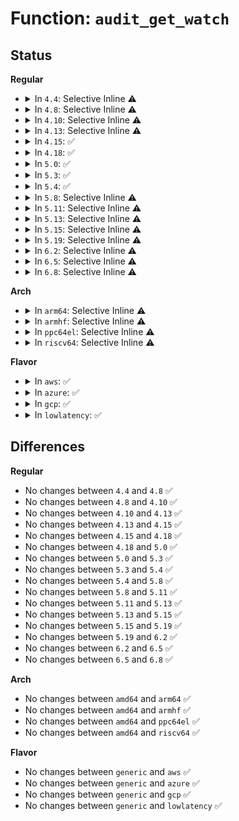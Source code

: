 # Function: <code>audit_get_watch</code>

## Status
<b>Regular</b>
<ul>
<li>
<details>
<summary>In <code>4.4</code>: Selective Inline ⚠️</summary>

```c
void audit_get_watch(struct audit_watch *watch);
```

**Collision:** Unique Global

**Inline:** Selective

**Transformation:** False

**Instances:**

```
In kernel/audit_watch.c (ffffffff81129b80)
Location: kernel/audit_watch.c:111
Inline: True
Inline callers:
  - kernel/audit_watch.c:audit_update_watch
  - kernel/audit_watch.c:audit_add_watch
  - kernel/audit_watch.c:audit_add_watch
Direct callers:
  - kernel/auditfilter.c:audit_dupe_rule
```
**Symbols:**

```
ffffffff81129b80-ffffffff81129b8e: audit_get_watch (STB_GLOBAL)
```
</details>
</li>
<li>
<details>
<summary>In <code>4.8</code>: Selective Inline ⚠️</summary>

```c
void audit_get_watch(struct audit_watch *watch);
```

**Collision:** Unique Global

**Inline:** Selective

**Transformation:** False

**Instances:**

```
In kernel/audit_watch.c (ffffffff811325aa)
Location: kernel/audit_watch.c:112
Inline: True
Inline callers:
  - kernel/audit_watch.c:audit_add_watch
  - kernel/audit_watch.c:audit_add_watch
  - kernel/audit_watch.c:audit_update_watch
Direct callers:
  - kernel/auditfilter.c:audit_dupe_rule
```
**Symbols:**

```
ffffffff81131d30-ffffffff81131d3e: audit_get_watch (STB_GLOBAL)
```
</details>
</li>
<li>
<details>
<summary>In <code>4.10</code>: Selective Inline ⚠️</summary>

```c
void audit_get_watch(struct audit_watch *watch);
```

**Collision:** Unique Global

**Inline:** Selective

**Transformation:** False

**Instances:**

```
In kernel/audit_watch.c (ffffffff8113c30e)
Location: kernel/audit_watch.c:112
Inline: True
Inline callers:
  - kernel/audit_watch.c:audit_add_watch
  - kernel/audit_watch.c:audit_add_watch
  - kernel/audit_watch.c:audit_update_watch
Direct callers:
  - kernel/auditfilter.c:audit_dupe_rule
```
**Symbols:**

```
ffffffff8113ba90-ffffffff8113ba9e: audit_get_watch (STB_GLOBAL)
```
</details>
</li>
<li>
<details>
<summary>In <code>4.13</code>: Selective Inline ⚠️</summary>

```c
void audit_get_watch(struct audit_watch *watch);
```

**Collision:** Unique Global

**Inline:** Selective

**Transformation:** False

**Instances:**

```
In kernel/audit_watch.c (ffffffff8113d9a8)
Location: kernel/audit_watch.c:113
Inline: True
Inline callers:
  - kernel/audit_watch.c:audit_add_watch
  - kernel/audit_watch.c:audit_add_watch
  - kernel/audit_watch.c:audit_update_watch
Direct callers:
  - kernel/auditfilter.c:audit_dupe_rule
```
**Symbols:**

```
ffffffff8113d140-ffffffff8113d14e: audit_get_watch (STB_GLOBAL)
```
</details>
</li>
<li>
<details>
<summary>In <code>4.15</code>: ✅</summary>

```c
void audit_get_watch(struct audit_watch *watch);
```

**Collision:** Unique Global

**Inline:** No

**Transformation:** False

**Instances:**

```
In kernel/audit_watch.c (ffffffff81149f00)
Location: kernel/audit_watch.c:113
Inline: False
Direct callers:
  - kernel/auditfilter.c:audit_dupe_rule
  - kernel/audit_watch.c:audit_add_watch
  - kernel/audit_watch.c:audit_add_watch
  - kernel/audit_watch.c:audit_update_watch
```
**Symbols:**

```
ffffffff81149f00-ffffffff81149f14: audit_get_watch (STB_GLOBAL)
```
</details>
</li>
<li>
<details>
<summary>In <code>4.18</code>: ✅</summary>

```c
void audit_get_watch(struct audit_watch *watch);
```

**Collision:** Unique Global

**Inline:** No

**Transformation:** False

**Instances:**

```
In kernel/audit_watch.c (ffffffff81158900)
Location: kernel/audit_watch.c:113
Inline: False
Direct callers:
  - kernel/auditfilter.c:audit_dupe_rule
  - kernel/audit_watch.c:audit_add_watch
  - kernel/audit_watch.c:audit_add_watch
  - kernel/audit_watch.c:audit_add_watch
  - kernel/audit_watch.c:audit_update_watch
```
**Symbols:**

```
ffffffff81158900-ffffffff81158914: audit_get_watch (STB_GLOBAL)
```
</details>
</li>
<li>
<details>
<summary>In <code>5.0</code>: ✅</summary>

```c
void audit_get_watch(struct audit_watch *watch);
```

**Collision:** Unique Global

**Inline:** No

**Transformation:** False

**Instances:**

```
In kernel/audit_watch.c (ffffffff811658b0)
Location: kernel/audit_watch.c:113
Inline: False
Direct callers:
  - kernel/auditfilter.c:audit_dupe_rule
  - kernel/audit_watch.c:audit_add_watch
  - kernel/audit_watch.c:audit_add_watch
  - kernel/audit_watch.c:audit_add_watch
  - kernel/audit_watch.c:audit_update_watch
```
**Symbols:**

```
ffffffff811658b0-ffffffff811658c4: audit_get_watch (STB_GLOBAL)
```
</details>
</li>
<li>
<details>
<summary>In <code>5.3</code>: ✅</summary>

```c
void audit_get_watch(struct audit_watch *watch);
```

**Collision:** Unique Global

**Inline:** No

**Transformation:** False

**Instances:**

```
In kernel/audit_watch.c (ffffffff81172430)
Location: kernel/audit_watch.c:100
Inline: False
Direct callers:
  - kernel/auditfilter.c:audit_dupe_rule
  - kernel/audit_watch.c:audit_add_watch
  - kernel/audit_watch.c:audit_add_watch
  - kernel/audit_watch.c:audit_add_watch
  - kernel/audit_watch.c:audit_update_watch
```
**Symbols:**

```
ffffffff81172430-ffffffff81172444: audit_get_watch (STB_GLOBAL)
```
</details>
</li>
<li>
<details>
<summary>In <code>5.4</code>: ✅</summary>

```c
void audit_get_watch(struct audit_watch *watch);
```

**Collision:** Unique Global

**Inline:** No

**Transformation:** False

**Instances:**

```
In kernel/audit_watch.c (ffffffff8117e2e0)
Location: kernel/audit_watch.c:100
Inline: False
Direct callers:
  - kernel/auditfilter.c:audit_dupe_rule
  - kernel/audit_watch.c:audit_add_watch
  - kernel/audit_watch.c:audit_add_watch
  - kernel/audit_watch.c:audit_add_watch
  - kernel/audit_watch.c:audit_update_watch
```
**Symbols:**

```
ffffffff8117e2e0-ffffffff8117e2f4: audit_get_watch (STB_GLOBAL)
```
</details>
</li>
<li>
<details>
<summary>In <code>5.8</code>: Selective Inline ⚠️</summary>

```c
void audit_get_watch(struct audit_watch *watch);
```

**Collision:** Unique Global

**Inline:** Selective

**Transformation:** False

**Instances:**

```
In kernel/audit_watch.c (ffffffff81191ff2)
Location: kernel/audit_watch.c:100
Inline: True
Inline callers:
  - kernel/audit_watch.c:audit_add_watch
  - kernel/audit_watch.c:audit_add_to_parent
  - kernel/audit_watch.c:audit_add_to_parent
  - kernel/audit_watch.c:audit_update_watch
Direct callers:
  - kernel/auditfilter.c:audit_dupe_rule
```
**Symbols:**

```
ffffffff811915b0-ffffffff811915e7: audit_get_watch (STB_GLOBAL)
```
</details>
</li>
<li>
<details>
<summary>In <code>5.11</code>: Selective Inline ⚠️</summary>

```c
void audit_get_watch(struct audit_watch *watch);
```

**Collision:** Unique Global

**Inline:** Selective

**Transformation:** False

**Instances:**

```
In kernel/audit_watch.c (ffffffff8118f182)
Location: kernel/audit_watch.c:100
Inline: True
Inline callers:
  - kernel/audit_watch.c:audit_add_watch
  - kernel/audit_watch.c:audit_add_to_parent
  - kernel/audit_watch.c:audit_add_to_parent
  - kernel/audit_watch.c:audit_update_watch
Direct callers:
  - kernel/auditfilter.c:audit_dupe_rule
```
**Symbols:**

```
ffffffff8118e760-ffffffff8118e797: audit_get_watch (STB_GLOBAL)
```
</details>
</li>
<li>
<details>
<summary>In <code>5.13</code>: Selective Inline ⚠️</summary>

```c
void audit_get_watch(struct audit_watch *watch);
```

**Collision:** Unique Global

**Inline:** Selective

**Transformation:** False

**Instances:**

```
In kernel/audit_watch.c (ffffffff8118ffb3)
Location: kernel/audit_watch.c:100
Inline: True
Inline callers:
  - kernel/audit_watch.c:audit_add_watch
  - kernel/audit_watch.c:audit_add_watch
  - kernel/audit_watch.c:audit_add_watch
  - kernel/audit_watch.c:audit_update_watch
Direct callers:
  - kernel/auditfilter.c:audit_dupe_rule
```
**Symbols:**

```
ffffffff8118f6e0-ffffffff8118f717: audit_get_watch (STB_GLOBAL)
```
</details>
</li>
<li>
<details>
<summary>In <code>5.15</code>: Selective Inline ⚠️</summary>

```c
void audit_get_watch(struct audit_watch *watch);
```

**Collision:** Unique Global

**Inline:** Selective

**Transformation:** False

**Instances:**

```
In kernel/audit_watch.c (ffffffff811b8e93)
Location: kernel/audit_watch.c:100
Inline: True
Inline callers:
  - kernel/audit_watch.c:audit_add_watch
  - kernel/audit_watch.c:audit_add_watch
  - kernel/audit_watch.c:audit_add_watch
  - kernel/audit_watch.c:audit_update_watch
Direct callers:
  - kernel/auditfilter.c:audit_dupe_rule
```
**Symbols:**

```
ffffffff811b85c0-ffffffff811b85f7: audit_get_watch (STB_GLOBAL)
```
</details>
</li>
<li>
<details>
<summary>In <code>5.19</code>: Selective Inline ⚠️</summary>

```c
void audit_get_watch(struct audit_watch *watch);
```

**Collision:** Unique Global

**Inline:** Selective

**Transformation:** False

**Instances:**

```
In kernel/audit_watch.c (ffffffff811ebec8)
Location: kernel/audit_watch.c:100
Inline: True
Inline callers:
  - kernel/audit_watch.c:audit_add_watch
  - kernel/audit_watch.c:audit_add_watch
  - kernel/audit_watch.c:audit_add_watch
  - kernel/audit_watch.c:audit_update_watch
Direct callers:
  - kernel/auditfilter.c:audit_dupe_rule
```
**Symbols:**

```
ffffffff811eb4b0-ffffffff811eb50b: audit_get_watch (STB_GLOBAL)
```
</details>
</li>
<li>
<details>
<summary>In <code>6.2</code>: Selective Inline ⚠️</summary>

```c
void audit_get_watch(struct audit_watch *watch);
```

**Collision:** Unique Global

**Inline:** Selective

**Transformation:** False

**Instances:**

```
In kernel/audit_watch.c (ffffffff81232328)
Location: kernel/audit_watch.c:100
Inline: True
Inline callers:
  - kernel/audit_watch.c:audit_add_watch
  - kernel/audit_watch.c:audit_add_watch
  - kernel/audit_watch.c:audit_add_watch
  - kernel/audit_watch.c:audit_update_watch
Direct callers:
  - kernel/auditfilter.c:audit_dupe_rule
```
**Symbols:**

```
ffffffff81231890-ffffffff812318eb: audit_get_watch (STB_GLOBAL)
```
</details>
</li>
<li>
<details>
<summary>In <code>6.5</code>: Selective Inline ⚠️</summary>

```c
void audit_get_watch(struct audit_watch *watch);
```

**Collision:** Unique Global

**Inline:** Selective

**Transformation:** False

**Instances:**

```
In kernel/audit_watch.c (ffffffff81248fb8)
Location: kernel/audit_watch.c:100
Inline: True
Inline callers:
  - kernel/audit_watch.c:audit_add_watch
  - kernel/audit_watch.c:audit_add_watch
  - kernel/audit_watch.c:audit_add_watch
  - kernel/audit_watch.c:audit_update_watch
Direct callers:
  - kernel/auditfilter.c:audit_dupe_rule
```
**Symbols:**

```
ffffffff81248520-ffffffff8124857b: audit_get_watch (STB_GLOBAL)
```
</details>
</li>
<li>
<details>
<summary>In <code>6.8</code>: Selective Inline ⚠️</summary>

```c
void audit_get_watch(struct audit_watch *watch);
```

**Collision:** Unique Global

**Inline:** Selective

**Transformation:** False

**Instances:**

```
In kernel/audit_watch.c (ffffffff81262e48)
Location: kernel/audit_watch.c:100
Inline: True
Inline callers:
  - kernel/audit_watch.c:audit_add_watch
  - kernel/audit_watch.c:audit_add_watch
  - kernel/audit_watch.c:audit_add_watch
  - kernel/audit_watch.c:audit_update_watch
Direct callers:
  - kernel/auditfilter.c:audit_dupe_rule
```
**Symbols:**

```
ffffffff81262440-ffffffff8126249b: audit_get_watch (STB_GLOBAL)
```
</details>
</li>
</ul>
<b>Arch</b>
<ul>
<li>
<details>
<summary>In <code>arm64</code>: Selective Inline ⚠️</summary>

```c
void audit_get_watch(struct audit_watch *watch);
```

**Collision:** Unique Global

**Inline:** Selective

**Transformation:** False

**Instances:**

```
In kernel/audit_watch.c (ffff8000101f39a8)
Location: kernel/audit_watch.c:100
Inline: True
Inline callers:
  - kernel/audit_watch.c:audit_add_watch
  - kernel/audit_watch.c:audit_add_watch
  - kernel/audit_watch.c:audit_add_watch
  - kernel/audit_watch.c:audit_update_watch
Direct callers:
  - kernel/auditfilter.c:audit_dupe_rule
```
**Symbols:**

```
ffff8000101f3170-ffff8000101f319c: audit_get_watch (STB_GLOBAL)
```
</details>
</li>
<li>
<details>
<summary>In <code>armhf</code>: Selective Inline ⚠️</summary>

```c
void audit_get_watch(struct audit_watch *watch);
```

**Collision:** Unique Global

**Inline:** Selective

**Transformation:** False

**Instances:**

```
In kernel/audit_watch.c (c0433e1c)
Location: kernel/audit_watch.c:100
Inline: True
Inline callers:
  - kernel/audit_watch.c:audit_add_watch
  - kernel/audit_watch.c:audit_add_watch
  - kernel/audit_watch.c:audit_add_watch
  - kernel/audit_watch.c:audit_update_watch
Direct callers:
  - kernel/auditfilter.c:audit_dupe_rule
```
**Symbols:**

```
c043366c-c0433688: audit_get_watch (STB_GLOBAL)
```
</details>
</li>
<li>
<details>
<summary>In <code>ppc64el</code>: Selective Inline ⚠️</summary>

```c
void audit_get_watch(struct audit_watch *watch);
```

**Collision:** Unique Global

**Inline:** Selective

**Transformation:** False

**Instances:**

```
In kernel/audit_watch.c (c000000000268608)
Location: kernel/audit_watch.c:100
Inline: True
Inline callers:
  - kernel/audit_watch.c:audit_add_watch
  - kernel/audit_watch.c:audit_add_watch
  - kernel/audit_watch.c:audit_add_watch
  - kernel/audit_watch.c:audit_update_watch
Direct callers:
  - kernel/auditfilter.c:audit_dupe_rule
```
**Symbols:**

```
c000000000267bb0-c000000000267bcc: audit_get_watch (STB_GLOBAL)
```
</details>
</li>
<li>
<details>
<summary>In <code>riscv64</code>: Selective Inline ⚠️</summary>

```c
void audit_get_watch(struct audit_watch *watch);
```

**Collision:** Unique Global

**Inline:** Selective

**Transformation:** False

**Instances:**

```
In kernel/audit_watch.c (ffffffe000166d9e)
Location: kernel/audit_watch.c:100
Inline: True
Inline callers:
  - kernel/audit_watch.c:audit_add_watch
  - kernel/audit_watch.c:audit_add_watch
  - kernel/audit_watch.c:audit_add_watch
  - kernel/audit_watch.c:audit_update_watch
Direct callers:
  - kernel/auditfilter.c:audit_dupe_rule
```
**Symbols:**

```
ffffffe0001666ba-ffffffe0001666e0: audit_get_watch (STB_GLOBAL)
```
</details>
</li>
</ul>
<b>Flavor</b>
<ul>
<li>
<details>
<summary>In <code>aws</code>: ✅</summary>

```c
void audit_get_watch(struct audit_watch *watch);
```

**Collision:** Unique Global

**Inline:** No

**Transformation:** False

**Instances:**

```
In kernel/audit_watch.c (ffffffff81176900)
Location: kernel/audit_watch.c:100
Inline: False
Direct callers:
  - kernel/auditfilter.c:audit_dupe_rule
  - kernel/audit_watch.c:audit_add_watch
  - kernel/audit_watch.c:audit_add_watch
  - kernel/audit_watch.c:audit_add_watch
  - kernel/audit_watch.c:audit_update_watch
```
**Symbols:**

```
ffffffff81176900-ffffffff81176914: audit_get_watch (STB_GLOBAL)
```
</details>
</li>
<li>
<details>
<summary>In <code>azure</code>: ✅</summary>

```c
void audit_get_watch(struct audit_watch *watch);
```

**Collision:** Unique Global

**Inline:** No

**Transformation:** False

**Instances:**

```
In kernel/audit_watch.c (ffffffff81169aa0)
Location: kernel/audit_watch.c:100
Inline: False
Direct callers:
  - kernel/auditfilter.c:audit_dupe_rule
  - kernel/audit_watch.c:audit_add_watch
  - kernel/audit_watch.c:audit_add_watch
  - kernel/audit_watch.c:audit_add_watch
  - kernel/audit_watch.c:audit_update_watch
```
**Symbols:**

```
ffffffff81169aa0-ffffffff81169ab4: audit_get_watch (STB_GLOBAL)
```
</details>
</li>
<li>
<details>
<summary>In <code>gcp</code>: ✅</summary>

```c
void audit_get_watch(struct audit_watch *watch);
```

**Collision:** Unique Global

**Inline:** No

**Transformation:** False

**Instances:**

```
In kernel/audit_watch.c (ffffffff811746d0)
Location: kernel/audit_watch.c:100
Inline: False
Direct callers:
  - kernel/auditfilter.c:audit_dupe_rule
  - kernel/audit_watch.c:audit_add_watch
  - kernel/audit_watch.c:audit_add_watch
  - kernel/audit_watch.c:audit_add_watch
  - kernel/audit_watch.c:audit_update_watch
```
**Symbols:**

```
ffffffff811746d0-ffffffff811746e4: audit_get_watch (STB_GLOBAL)
```
</details>
</li>
<li>
<details>
<summary>In <code>lowlatency</code>: ✅</summary>

```c
void audit_get_watch(struct audit_watch *watch);
```

**Collision:** Unique Global

**Inline:** No

**Transformation:** False

**Instances:**

```
In kernel/audit_watch.c (ffffffff81181fb0)
Location: kernel/audit_watch.c:100
Inline: False
Direct callers:
  - kernel/auditfilter.c:audit_dupe_rule
  - kernel/audit_watch.c:audit_add_watch
  - kernel/audit_watch.c:audit_add_watch
  - kernel/audit_watch.c:audit_add_watch
  - kernel/audit_watch.c:audit_update_watch
```
**Symbols:**

```
ffffffff81181fb0-ffffffff81181fc4: audit_get_watch (STB_GLOBAL)
```
</details>
</li>
</ul>

## Differences
<b>Regular</b>
<ul>
<li>
No changes between <code>4.4</code> and <code>4.8</code> ✅
</li>
<li>
No changes between <code>4.8</code> and <code>4.10</code> ✅
</li>
<li>
No changes between <code>4.10</code> and <code>4.13</code> ✅
</li>
<li>
No changes between <code>4.13</code> and <code>4.15</code> ✅
</li>
<li>
No changes between <code>4.15</code> and <code>4.18</code> ✅
</li>
<li>
No changes between <code>4.18</code> and <code>5.0</code> ✅
</li>
<li>
No changes between <code>5.0</code> and <code>5.3</code> ✅
</li>
<li>
No changes between <code>5.3</code> and <code>5.4</code> ✅
</li>
<li>
No changes between <code>5.4</code> and <code>5.8</code> ✅
</li>
<li>
No changes between <code>5.8</code> and <code>5.11</code> ✅
</li>
<li>
No changes between <code>5.11</code> and <code>5.13</code> ✅
</li>
<li>
No changes between <code>5.13</code> and <code>5.15</code> ✅
</li>
<li>
No changes between <code>5.15</code> and <code>5.19</code> ✅
</li>
<li>
No changes between <code>5.19</code> and <code>6.2</code> ✅
</li>
<li>
No changes between <code>6.2</code> and <code>6.5</code> ✅
</li>
<li>
No changes between <code>6.5</code> and <code>6.8</code> ✅
</li>
</ul>
<b>Arch</b>
<ul>
<li>
No changes between <code>amd64</code> and <code>arm64</code> ✅
</li>
<li>
No changes between <code>amd64</code> and <code>armhf</code> ✅
</li>
<li>
No changes between <code>amd64</code> and <code>ppc64el</code> ✅
</li>
<li>
No changes between <code>amd64</code> and <code>riscv64</code> ✅
</li>
</ul>
<b>Flavor</b>
<ul>
<li>
No changes between <code>generic</code> and <code>aws</code> ✅
</li>
<li>
No changes between <code>generic</code> and <code>azure</code> ✅
</li>
<li>
No changes between <code>generic</code> and <code>gcp</code> ✅
</li>
<li>
No changes between <code>generic</code> and <code>lowlatency</code> ✅
</li>
</ul>
